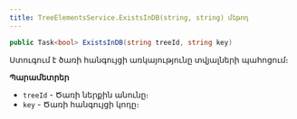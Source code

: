 ```yaml
---
title: TreeElementsService.ExistsInDB(string, string) մեթոդ  
---
```


```c#
public Task<bool> ExistsInDB(string treeId, string key)
```

Ստուգում է ծառի հանգույցի առկայությունը տվյալների պահոցում։

**Պարամետրեր**

* `treeId` - Ծառի ներքին անունը։
* `key` - Ծառի հանգույցի կոդը։
